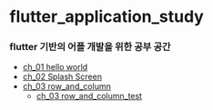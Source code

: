 # flutter_application_study
### flutter 기반의 어플 개발을 위한 공부 공간

- [ch_01 hello world](hello_world)
- [ch_02 Splash Screen](splash_screen)
- [ch_03 row_and_column](row_and_column)
  - [ch_03 row_and_column_test](row_and_column_test)

